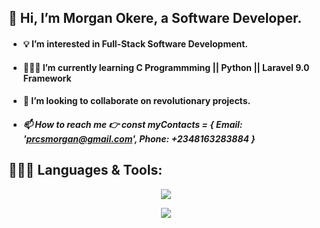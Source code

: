 ## 👋 Hi, I’m Morgan Okere, a Software Developer.
- #### 💡 I’m interested in Full-Stack Software Development.
- #### 👨🏻‍🎓 I’m currently learning C Programmming || Python || Laravel 9.0 Framework
- #### 🤝 I’m looking to collaborate on revolutionary projects.
- ##### 📫 How to reach me 👉 const myContacts = { Email: 'prcsmorgan@gmail.com', Phone: +2348163283884 }



## 👨🏻‍💻 Languages & Tools:

<p align="center">
  <a href="https://skillicons.dev">
    <img src="https://skillicons.dev/icons?i=js,php,html,css,bootstrap,react,python" />
  </a>
</p>

<p align="center">
  <a href="https://skillicons.dev">
    <img src="https://skillicons.dev/icons?i=linux,git,mysql,postman,figma" />
  </a>
</p>

<!---
realmorgan/realmorgan is a ✨ special ✨ repository because its `README.md` (this file) appears on your GitHub profile.
You can click the Preview link to take a look at your changes.
--->

